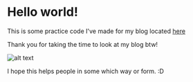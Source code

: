 # Hello world!

This is some practice code I've made for my blog located [here](https://medium.com/p/3f82449beb83/edit)

Thank you for taking the time to look at my blog btw!

![alt text](https://giphy.com/gifs/love-heart-hearts-e4PkUJXi88n1C)

 I hope this helps people in some which way or form. :D